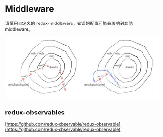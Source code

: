 # Middleware

请慎用自定义的 redux-middleware，错误的配置可能会影响到其他 middleware。

![dispatch workflow](../.gitbook/assets/middleware.png)

## redux-observables

[https://github.com/redux-observable/redux-observable](https://github.com/redux-observable/redux-observable)

